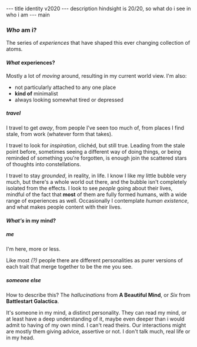 --- title
identity v2020
--- description
hindsight is 20/20, so what do i see in who i am
--- main

### _Who_ am i?

The series of _experiences_
that have shaped this ever changing collection of atoms.

#### _What_ experiences?

Mostly a lot of _moving_ around,
resulting in my current world view.
I'm also:

- not particularly attached to any one place
- **kind of** minimalist
- always looking somewhat tired or depressed

##### travel

I travel to get _away_,
from people I've seen too much of,
from places I find stale,
from work (whatever form that takes).

I travel to look for _inspiration_,
clichéd, but still true.
Leading from the stale point before,
sometimes seeing a different way of doing things,
or being reminded of something you're forgotten,
is enough join the scattered stars of thoughts into constellations.

I travel to stay _grounded_,
in reality, in life.
I know I like my little bubble very much,
but there's a whole world out there,
and the bubble isn't completely isolated from the effects.
I look to see _people_
going about their lives,
mindful of the fact that
**most** of them are fully formed humans,
with a wide range of experiences as well.
Occasionally I contemplate _human existence_,
and what makes people content with their lives.

#### _What's_ in my mind?

##### me

I'm here,
more or less.

Like most _(?)_ people
there are different personalities
as purer versions of each trait
that merge together to be the me you see.

##### someone else

How to describe this?
The _hallucinations_ from **A Beautiful Mind**,
or _Six_ from **Battlestart Galactica**.

It's someone in my mind,
a distinct personality.
They can read my mind,
or at least have a deep understanding of it,
maybe even deeper than i would admit to having of my own mind.
I can't read theirs.
Our interactions might are mostly
them giving advice,
assertive or not.
I don't talk much,
real life or in my head.
